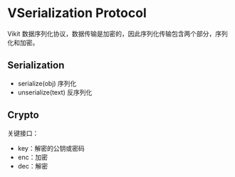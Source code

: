 # VSerialization Protocol

Vikit 数据序列化协议，数据传输是加密的，因此序列化传输包含两个部分，序列化和加密。

## Serialization

* serialize(obj) 序列化
* unserialize(text) 反序列化

## Crypto

关键接口：

* key：解密的公钥或密码
* enc：加密
* dec：解密